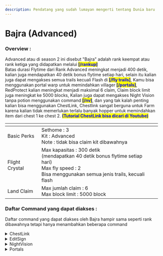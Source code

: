 ```yaml
---
description: Pendatang yang sudah lumayan mengerti tentang Dunia baru
---
```


# Bajra (Advanced)

### Overview :

Advanced atau di season 2 ini disebut "Bajra" adalah rank keempat atau rank ketiga yang didapatkan melalui <mark style="color:blue;">**\[/rankup]**</mark>\
Batas durasi Flytime dari Rank Advanced meningkat menjadi 400 detik, kalian juga mendapatkan 40 detik bonus flytime setiap hari, selain itu kalian juga dapat mengakses semua trails kecuali Flash di <mark style="color:blue;">**\[/fly trails]**</mark>, Kamu bisa menggunakan portal warp untuk memindahkan villager <mark style="color:blue;">**\[/portals]**</mark>, RedProtect kalian meningkat menjadi maksimal 6 claim, Claim block limit juga meningkat ke 5000 blocks, Kalian juga dapat mengakses Night Vision tanpa potion menggunakan command <mark style="color:blue;">**\[/nv]**</mark>, dan yang tak kalah penting kalian bisa menggunakan ChestLink, Chestlink sangat berguna untuk Farm karena kalian tidak memerlukan terlalu banyak hopper untuk memindahkan item dari chest 1 ke chest 2. <mark style="color:blue;">**(Tutorial ChestLink bisa dicari di Youtube)**</mark>

<table data-view="cards"><thead><tr><th></th><th></th><th></th></tr></thead><tbody><tr><td>Basic Perks</td><td>Sethome : 3<br>Kit : Advanced<br>Note : tidak bisa claim kit dibawahnya</td><td></td></tr><tr><td>Flight Crystal</td><td>Max kapasitas : 300 detik<br>(mendapatkan 40 detik bonus flytime setiap hari)<br>Max fly speed : 2<br>Bisa menggunakan semua jenis trails, kecuali flash</td><td></td></tr><tr><td>Land Claim</td><td>Max jumlah claim : 6<br>Max block limit : 5000 block</td><td></td></tr></tbody></table>

### Daftar Command yang dapat diakses :

Daftar command yang dapat diakses oleh Bajra hampir sama seperti rank dibawahnya tetapi hanya menambahkan beberapa command

<details>

<summary>ChestLink</summary>

"membuat group chestlink baru : /cl add\
menghapus group chestlink : /cl remove\
atur member dari grup chestlink: /cl member\
Tampilkan semua group chestlink yang kamu punya : /cl menu, /cl list\
Ganti opsi sorting untuk grup chestlink : /cl sort\
Membuka menu party : /cl party\
Buat party chestlink\
invite player ke chestlink\
Terima invite party chestlink\
buat group chestlink menjadi publik : /cl setpublic\
Ganti nama grup chestlink : /cl rename

/chestlink, /cl /cheslink add /cheslink remove /chestlink member \[add/remove ] or \[list ] /chestlink party /chestlink setpublic \<true/false> /chestlink list /chestlink rename /chestlink sort /chestlink open"

</details>

<details>

<summary>EditSign</summary>

buka dan edit kembali book yang sudah di sign : /book\
edit sign yang sudah di place : /editsign max sethome 3

/editsign /book

</details>

<details>

<summary>NightVision</summary>

Kamu bisa memakai NightVision dengan command : /nv

</details>

<details>

<summary>Portals</summary>

Portal adalah struktur yang memungkinkan kamu melakukan perjalanan ke portal lain yang spesifik - sebanyak yang kamu inginkan. Kamu dapat membangunnya dengan hampir bentuk apa pun, dan menyesuaikannya dengan gaya bangunan kamu. Cek penjelasannya di [<mark style="color:blue;">**Portals**</mark>](bajra-advanced.md#portals)

</details>
